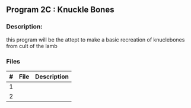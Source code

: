 ## Program 2C : Knuckle Bones

### Description: 

this program will be the attept to make a basic recreation of knuclebones from cult of the lamb

### Files 

|   #   | File             | Description                                        |
| :---: | ---------------- | -------------------------------------------------- |
|   1   |        | |
|   2   |        | |
